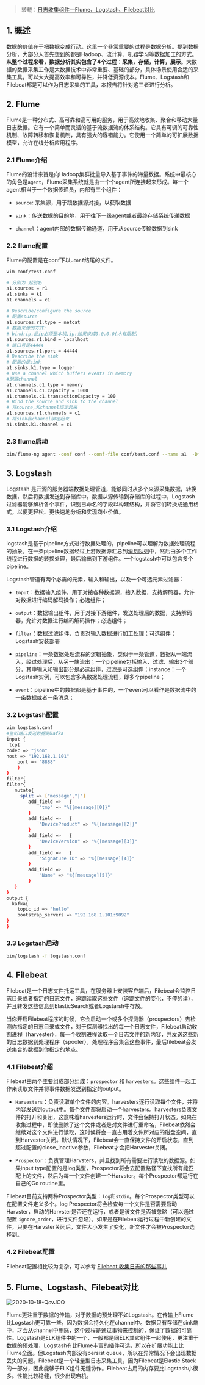 > 转载：[日志收集组件—Flume、Logstash、Filebeat对比](https://cloud.tencent.com/developer/article/1651643)

## 1. 概述

数据的价值在于把数据变成行动。这里一个非常重要的过程是数据分析。提到数据分析，大部分人首先想到的都是Hadoop、流计算、机器学习等数据加工的方式。**从整个过程来看，数据分析其实包含了4个过程：采集，存储，计算，展示**。大数据的数据采集工作是大数据技术中非常重要、基础的部分，具体场景使用合适的采集工具，可以大大提高效率和可靠性，并降低资源成本。Flume、Logstash和Filebeat都是可以作为日志采集的工具，本报告将针对这三者进行分析。

## 2. Flume

Flume是一种分布式、高可靠和高可用的服务，用于高效地收集、聚合和移动大量日志数据。它有一个简单而灵活的基于流数据流的体系结构。它具有可调的可靠性机制、故障转移和恢复机制，具有强大的容错能力。它使用一个简单的可扩展数据模型，允许在线分析应用程序。

### 2.1 Flume介绍

Flume的设计宗旨是向Hadoop集群批量导入基于事件的海量数据。系统中最核心的角色是`agent`，Flume采集系统就是由一个个agent所连接起来形成。每一个agent相当于一个数据传递员，内部有三个组件：

- `source`: 采集源，用于跟数据源对接，以获取数据

- `sink`：传送数据的目的地，用于往下一级agent或者最终存储系统传递数据

- `channel`：agent内部的数据传输通道，用于从source传输数据到sink

### 2.2 flume配置

Flume的配置是在conf下以`.conf`结尾的文件。

```bash
vim conf/test.conf

# 分别为 起别名
a1.sources = r1
a1.sinks = k1
a1.channels = c1
 
# Describe/configure the source
# 配置source
a1.sources.r1.type = netcat
# 数据来源的方式:
# bind:ip,此ip必须是本机,ip:如果换成0.0.0.0(木有限制)
a1.sources.r1.bind = localhost
# 端口号是44444
a1.sources.r1.port = 44444
# Describe the sink
# 配置的是sink
a1.sinks.k1.type = logger
# Use a channel which buffers events in memory
#配置channel
a1.channels.c1.type = memory
a1.channels.c1.capacity = 1000
a1.channels.c1.transactionCapacity = 100
# Bind the source and sink to the channel
# 将source,和channel绑定起来
a1.sources.r1.channels = c1
# 将sink和channel绑定起来
a1.sinks.k1.channel = c1
```

### 2.3 flume启动

```bash
bin/flume-ng agent -conf conf --conf-file conf/test.conf --name a1  -Dflume.root.logger=INFO,console
```

## 3. Logstash

Logstash 是开源的服务器端数据处理管道，能够同时从多个来源采集数据，转换数据，然后将数据发送到存储库中。数据从源传输到存储库的过程中，Logstash 过滤器能够解析各个事件，识别已命名的字段以构建结构，并将它们转换成通用格式，以便更轻松、更快速地分析和实现商业价值。

### 3.1 Logstash介绍

logstash是基于pipeline方式进行数据处理的，pipeline可以理解为数据处理流程的抽象。在一条pipeline数据经过上游数据源汇总到[消息队列](https://cloud.tencent.com/product/cmq?from=10680)中，然后由多个工作线程进行数据的转换处理，最后输出到下游组件。一个logstash中可以包含多个pipeline。

Logstash管道有两个必需的元素，输入和输出，以及一个可选元素过滤器：

- `Input`：数据输入组件，用于对接各种数据源，接入数据，支持解码器，允许对数据进行编码解码操作；必选组件；

- `output`：数据输出组件，用于对接下游组件，发送处理后的数据，支持解码器，允许对数据进行编码解码操作；必选组件；

- `filter`：数据过滤组件，负责对输入数据进行加工处理；可选组件；Logstash安装部署

- `pipeline`：一条数据处理流程的逻辑抽象，类似于一条管道，数据从一端流入，经过处理后，从另一端流出；一个pipeline包括输入、过滤、输出3个部分，其中输入和输出部分是必选组件，过滤是可选组件；instance：一个Logstash实例，可以包含多条数据处理流程，即多个pipeline；

- `event`：pipeline中的数据都是基于事件的，一个event可以看作是数据流中的一条数据或者一条消息；

### 3.2 Logstash配置

```bash
vim logstash.conf
#监听端口发送数据到kafka
input {
 tcp{
codec => "json"
host => "192.168.1.101"
    port => "8888"
    }
}
filter{
filter{
   mutate{
     split => ["message","|"]
        add_field =>   {
            "tmp" => "%{[message][0]}"
        }
        add_field =>   {
            "DeviceProduct" => "%{[message][2]}"
        }
        add_field =>   {
            "DeviceVersion" => "%{[message][3]}"
        }
        add_field =>   {
            "Signature ID" => "%{[message][4]}"
        }
        add_field =>   {
            "Name" => "%{[message][5]}"
        }
   }
}
output {
  kafka{
    topic_id => "hello"
    bootstrap_servers => "192.168.1.101:9092"
}
}
```

### 3.3 Logstash启动

```bash
bin/logstash -f logstash.conf
```

## 4. Filebeat

Filebeat是一个日志文件托运工具，在服务器上安装客户端后，Filebeat会监控日志目录或者指定的日志文件，追踪读取这些文件（追踪文件的变化，不停的读），并且转发这些信息到ElasticSearch或者Logstarsh中存放。

当你开启Filebeat程序的时候，它会启动一个或多个探测器（prospectors）去检测你指定的日志目录或文件，对于探测器找出的每一个日志文件，Filebeat启动收割进程（harvester），每一个收割进程读取一个日志文件的新内容，并发送这些新的日志数据到处理程序（spooler），处理程序会集合这些事件，最后filebeat会发送集合的数据到你指定的地点。

### 4.1 Filebeat介绍

Filebeat由两个主要组成部分组成：`prospector` 和 `harvesters`。这些组件一起工作来读取文件并将事件数据发送到指定的output。

- `Harvesters`：负责读取单个文件的内容。harvesters逐行读取每个文件，并将内容发送到output中。每个文件都将启动一个harvesters。harvesters负责文件的打开和关闭，这意味着harvesters运行时，文件会保持打开状态。如果在收集过程中，即使删除了这个文件或者是对文件进行重命名，Filebeat依然会继续对这个文件进行读取，这时候将会一直占用着文件所对应的磁盘空间，直到Harvester关闭。默认情况下，Filebeat会一直保持文件的开启状态，直到超过配置的close_inactive参数，Filebeat才会把Harvester关闭。

- `Prospector`：负责管理Harvsters，并且找到所有需要进行读取的数据源。如果input type配置的是log类型，Prospector将会去配置路径下查找所有能匹配上的文件，然后为每一个文件创建一个Harvster。每个Prospector都运行在自己的Go routine里。

Filebeat目前支持两种Prospector类型：`log`和`stdin`。每个Prospector类型可以在配置文件定义多个。log Prospector将会检查每一个文件是否需要启动Harvster，启动的Harvster是否还在运行，或者是该文件是否被忽略（可以通过配置 `ignore_order`，进行文件忽略）。如果是在Filebeat运行过程中新创建的文件，只要在Harvster关闭后，文件大小发生了变化，新文件才会被Prospector选择到。

### 4.2 Filebeat配置

Filebeat配置相比较为复杂，可以参考 [Filebeat 收集日志的那些事儿](http://mp.weixin.qq.com/s?__biz=MzU4ODgyMDI0Mg==&mid=2247487576&idx=1&sn=d3a1a13815c7e525bff7ca08a9b22009&chksm=fdd7aa25caa02333ac2e36487119e81d9494b1244d3398bfbd7da7e082fbde496a17cdae7bd5&scene=21#wechat_redirect)

## 5. Flume、Logstash、Filebeat对比

![2020-10-18-QcvJCO](https://image.ldbmcs.com/2020-10-18-QcvJCO.jpg)

Flume更注重于数据的传输，对于数据的预处理不如Logstash。在传输上Flume比Logstash更可靠一些，因为数据会持久化在channel中。数据只有存储在sink端中，才会从channel中删除，这个过程是通过事物来控制的，保证了数据的可靠性。Logstash是ELK组件中的一个，一般都是同ELK其它组件一起使用，更注重于数据的预处理，Logstash有比Flume丰富的插件可选，所以在扩展功能上比Flume全面。但Logstash内部没有persist queue，所以在异常情况下会出现数据丢失的问题。Filebeat是一个轻量型日志采集工具，因为Filebeat是Elastic Stack的一部分，因此能够于ELK组件无缝协作。Filebeat占用的内存要比Logstash小很多。性能比较稳健，很少出现宕机。